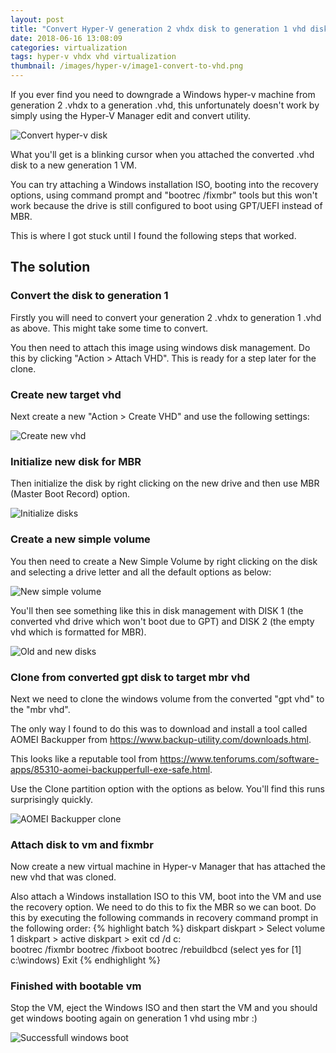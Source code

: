 ```yaml
---
layout: post
title: "Convert Hyper-V generation 2 vhdx disk to generation 1 vhd disk"
date: 2018-06-16 13:08:09
categories: virtualization
tags: hyper-v vhdx vhd virtualization
thumbnail: /images/hyper-v/image1-convert-to-vhd.png
---
```

If you ever find you need to downgrade a Windows hyper-v machine from generation 2 .vhdx to a generation .vhd, this unfortunately doesn't work by simply using the Hyper-V Manager edit and convert utility.

![Convert hyper-v disk](/images/hyper-v/image1-convert-to-vhd.png)

What you'll get is a blinking cursor when you attached the converted .vhd disk to a new generation 1 VM.
<!-- more -->

You can try attaching a Windows installation ISO, booting into the recovery options, using command prompt and "bootrec /fixmbr" tools but this won't work because the drive is still configured to boot using GPT/UEFI instead of MBR. 

This is where I got stuck until I found the following steps that worked.

## The solution

### Convert the disk to generation 1

Firstly you will need to convert your generation 2 .vhdx to generation 1 .vhd as above. This might take some time to convert.

You then need to attach this image using windows disk management. Do this by clicking "Action > Attach VHD". This is ready for a step later for the clone.

### Create new target vhd

Next create a new "Action > Create VHD" and use the following settings:

![Create new vhd](/images/hyper-v/image2-create-new-vhd.png)

### Initialize new disk for MBR

Then initialize the disk by right clicking on the new drive and then use MBR (Master Boot Record) option.

![Initialize disks](/images/hyper-v/image3-initialise-disk.png)

### Create a new simple volume

You then need to create a New Simple Volume by right clicking on the disk and selecting a drive letter and all the default options as below:

![New simple volume](/images/hyper-v/image4-new-simple-volume.png)

You'll then see something like this in disk management with DISK 1 (the converted vhd drive which won't boot due to GPT) and DISK 2 (the empty vhd which is formatted for MBR).

![Old and new disks](/images/hyper-v/image5-old-and-new-disks.png)

### Clone from converted gpt disk to target mbr vhd

Next we need to clone the windows volume from the converted "gpt vhd" to the "mbr vhd".

The only way I found to do this was to download and install a tool called AOMEI Backupper from https://www.backup-utility.com/downloads.html.

This looks like a reputable tool from https://www.tenforums.com/software-apps/85310-aomei-backupperfull-exe-safe.html.

Use the Clone partition option with the options as below. You'll find this runs surprisingly quickly.

![AOMEI Backupper clone](/images/hyper-v/image6-aomei-backupper-converter.png)

### Attach disk to vm and fixmbr

Now create a new virtual machine in Hyper-v Manager that has attached the new vhd that was cloned. 

Also attach a Windows installation ISO to this VM, boot into the VM and use the recovery option.  We need to do this to fix the MBR so we can boot. Do this by executing the following commands in recovery command prompt in the following order:
{% highlight batch %}
diskpart
diskpart > Select volume 1
diskpart > active
diskpart > exit
cd /d c:\
bootrec /fixmbr
bootrec /fixboot
bootrec /rebuildbcd (select yes for [1]  c:\windows)
Exit
{% endhighlight %}

### Finished with bootable vm

Stop the VM, eject the Windows ISO and then start the VM and you should get windows booting again on generation 1 vhd using mbr :)

![Successfull windows boot](/images/hyper-v/image7-succesful-windows-boot.png)
